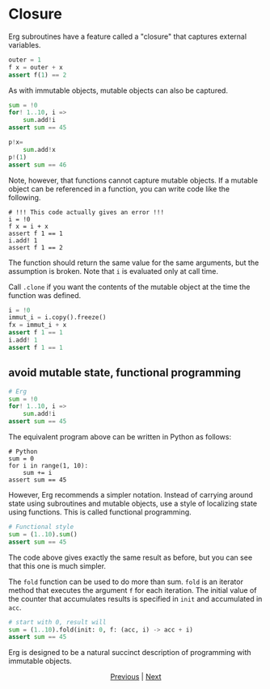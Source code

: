 # Closure

Erg subroutines have a feature called a "closure" that captures external variables.

```python
outer = 1
f x = outer + x
assert f(1) == 2
```

As with immutable objects, mutable objects can also be captured.

```python
sum = !0
for! 1..10, i =>
    sum.add!i
assert sum == 45

p!x=
    sum.add!x
p!(1)
assert sum == 46
```

Note, however, that functions cannot capture mutable objects.
If a mutable object can be referenced in a function, you can write code like the following.

```python,compile_fail
# !!! This code actually gives an error !!!
i = !0
f x = i + x
assert f 1 == 1
i.add! 1
assert f 1 == 2
```

The function should return the same value for the same arguments, but the assumption is broken.
Note that `i` is evaluated only at call time.

Call `.clone` if you want the contents of the mutable object at the time the function was defined.

```python
i = !0
immut_i = i.copy().freeze()
fx = immut_i + x
assert f 1 == 1
i.add! 1
assert f 1 == 1
```

## avoid mutable state, functional programming

```python
# Erg
sum = !0
for! 1..10, i =>
    sum.add!i
assert sum == 45
```

The equivalent program above can be written in Python as follows:

```python,checker_ignore
# Python
sum = 0
for i in range(1, 10):
    sum += i
assert sum == 45
```

However, Erg recommends a simpler notation.
Instead of carrying around state using subroutines and mutable objects, use a style of localizing state using functions. This is called functional programming.

```python
# Functional style
sum = (1..10).sum()
assert sum == 45
```

The code above gives exactly the same result as before, but you can see that this one is much simpler.

The `fold` function can be used to do more than sum.
`fold` is an iterator method that executes the argument `f` for each iteration.
The initial value of the counter that accumulates results is specified in `init` and accumulated in `acc`.

```python
# start with 0, result will
sum = (1..10).fold(init: 0, f: (acc, i) -> acc + i)
assert sum == 45
```

Erg is designed to be a natural succinct description of programming with immutable objects.

<p align='center'>
    <a href='./24_subroutine.md'>Previous</a> | <a href='./26_module.md'>Next</a>
</p>
